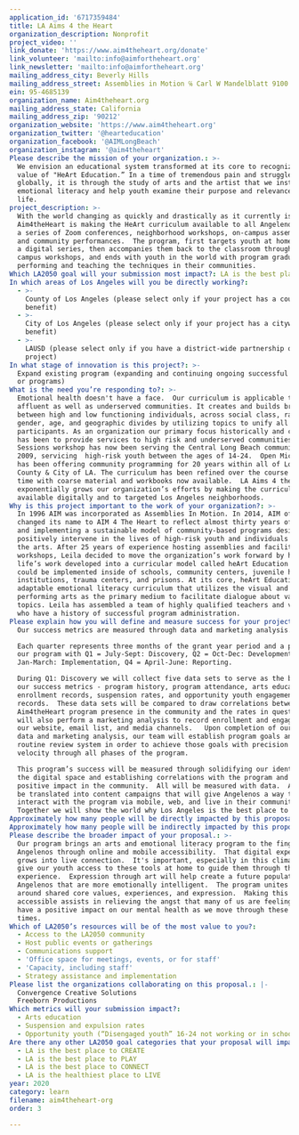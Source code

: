 ```yaml
---
application_id: '6717359484'
title: LA Aims 4 the Heart
organization_description: Nonprofit
project_video: ''
link_donate: 'https://www.aim4theheart.org/donate'
link_volunteer: 'mailto:info@aimfortheheart.org'
link_newsletter: 'mailto:info@aimfortheheart.org'
mailing_address_city: Beverly Hills
mailing_address_street: Assemblies in Motion ℅ Carl W Mandelblatt 9100 Wilshire Blvd. 250W
ein: 95-4685139
organization_name: Aim4theheart.org
mailing_address_state: California
mailing_address_zip: '90212'
organization_website: 'https://www.aim4theheart.org'
organization_twitter: '@hearteducation'
organization_facebook: '@AIMLongBeach'
organization_instagram: '@aim4theheart'
Please describe the mission of your organization.: >-
  We envision an educational system transformed at its core to recognize the
  value of "HeArt Education.” In a time of tremendous pain and struggle
  globally, it is through the study of arts and the artist that we instill
  emotional literacy and help youth examine their purpose and relevance in
  life. 
project_description: >-
  With the world changing as quickly and drastically as it currently is,
  Aim4theHeart is making the HeArt curriculum available to all Angelenos through
  a series of Zoom conferences, neighborhood workshops, on-campus assemblies,
  and community performances.  The program, first targets youth at home through
  a digital series, then accompanies them back to the classroom through on
  campus workshops, and ends with youth in the world with program graduates
  performing and teaching the techniques in their communities. 
Which LA2050 goal will your submission most impact?: LA is the best place to LEARN
In which areas of Los Angeles will you be directly working?:
  - >-
    County of Los Angeles (please select only if your project has a countywide
    benefit)
  - >-
    City of Los Angeles (please select only if your project has a citywide
    benefit)
  - >-
    LAUSD (please select only if you have a district-wide partnership or
    project)
In what stage of innovation is this project?: >-
  Expand existing program (expanding and continuing ongoing successful projects
  or programs)
What is the need you’re responding to?: >-
  Emotional health doesn't have a face.  Our curriculum is applicable to the
  affluent as well as underserved communities. It creates and builds bridges
  between high and low functioning individuals, across social class, race,
  gender, age, and geographic divides by utilizing topics to unify all
  participants. As an organization our primary focus historically and currently
  has been to provide services to high risk and underserved communities.  Heart
  Sessions workshop has now been serving the Central Long Beach community since
  2009, servicing  high-risk youth between the ages of 14-24.  Open Mic Sessions
  has been offering community programming for 20 years within all of Los Angeles
  County & City of LA. The curriculum has been refined over the course of this
  time with coarse material and workbooks now available.  LA Aims 4 the Heart
  exponentially grows our organization’s efforts by making the curriculum
  available digitally and to targeted Los Angeles neighborhoods. 
Why is this project important to the work of your organization?: >-
  In 1996 AIM was incorporated as Assemblies In Motion. In 2014, AIM officially
  changed its name to AIM 4 The Heart to reflect almost thirty years of creating
  and implementing a sustainable model of community-based programs designed to
  positively intervene in the lives of high-risk youth and individuals through
  the arts. After 25 years of experience hosting assemblies and facilitating
  workshops, Leila decided to move the organization’s work forward by having her
  life’s work developed into a curricular model called heArt Education that
  could be implemented inside of schools, community centers, juvenile halls,
  institutions, trauma centers, and prisons. At its core, heArt Education is an
  adaptable emotional literacy curriculum that utilizes the visual and
  performing arts as the primary medium to facilitate dialogue about varied
  topics. Leila has assembled a team of highly qualified teachers and volunteers
  who have a history of successful program administration.  
Please explain how you will define and measure success for your project.: >-
  Our success metrics are measured through data and marketing analysis. 

  Each quarter represents three months of the grant year period and a phase in
  our program with Q1 = July-Sept: Discovery, Q2 = Oct-Dec: Development, Q3 =
  Jan-March: Implementation, Q4 = April-June: Reporting.  

  During Q1: Discovery we will collect five data sets to serve as the basis for
  our success metrics - program history, program attendance, arts education
  enrollment records, suspension rates, and opportunity youth engagement
  records.  These data sets will be compared to draw correlations between
  Aim4theHeart program presence in the community and the rates in question.  We
  will also perform a marketing analysis to record enrollment and engagement in
  our website, email list, and media channels.   Upon completion of our initial
  data and marketing analysis, our team will establish program goals and a
  routine review system in order to achieve those goals with precision and
  velocity through all phases of the program.  

  This program’s success will be measured through solidifying our identity in
  the digital space and establishing correlations with the program and its
  positive impact in the community.  All will be measured with data.  All will
  be translated into content campaigns that will give Angelenos a way to
  interact with the program via mobile, web, and live in their communities. 
  Together we will show the world why Los Angeles is the best place to LEARN.  
Approximately how many people will be directly impacted by this proposal?: '1000'
Approximately how many people will be indirectly impacted by this proposal?: '100000'
Please describe the broader impact of your proposal.: >-
  Our program brings an arts and emotional literacy program to the fingertips of
  Angelenos through online and mobile accessibility.  That digital experience
  grows into live connection.  It's important, especially in this climate, to
  give our youth access to these tools at home to guide them through this
  experience.  Expression through art will help create a future population of
  Angelenos that are more emotionally intelligent.  The program unites Angelenos
  around shared core values, experiences, and expression.  Making this knowledge
  accessible assists in relieving the angst that many of us are feeling and will
  have a positive impact on our mental health as we move through these uncertain
  times. 
Which of LA2050’s resources will be of the most value to you?:
  - Access to the LA2050 community
  - Host public events or gatherings
  - Communications support
  - 'Office space for meetings, events, or for staff'
  - 'Capacity, including staff'
  - Strategy assistance and implementation
Please list the organizations collaborating on this proposal.: |-
  Convergence Creative Solutions
  Freeborn Productions
Which metrics will your submission impact?:
  - Arts education
  - Suspension and expulsion rates
  - Opportunity youth (“Disengaged youth” 16-24 not working or in school)
Are there any other LA2050 goal categories that your proposal will impact?:
  - LA is the best place to CREATE
  - LA is the best place to PLAY
  - LA is the best place to CONNECT
  - LA is the healthiest place to LIVE
year: 2020
category: learn
filename: aim4theheart-org
order: 3

---
```

